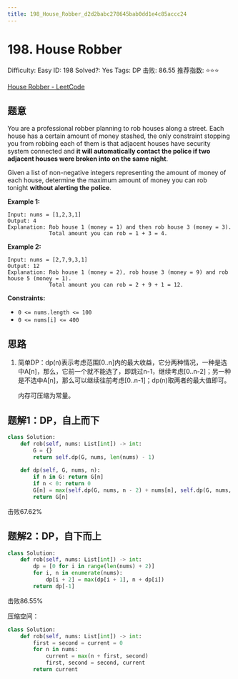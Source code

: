 ```yaml
---
title: 198_House_Robber_d2d2babc278645bab0dd1e4c85accc24
---
```


# 198. House Robber

Difficulty: Easy
ID: 198
Solved?: Yes
Tags: DP
击败: 86.55
推荐指数: ⭐⭐⭐

[House Robber - LeetCode](https://leetcode.com/problems/house-robber/)

## 题意

You are a professional robber planning to rob houses along a street. Each house has a certain amount of money stashed, the only constraint stopping you from robbing each of them is that adjacent houses have security system connected and **it will automatically contact the police if two adjacent houses were broken into on the same night**.

Given a list of non-negative integers representing the amount of money of each house, determine the maximum amount of money you can rob tonight **without alerting the police**.

**Example 1:**

```
Input: nums = [1,2,3,1]
Output: 4
Explanation: Rob house 1 (money = 1) and then rob house 3 (money = 3).
             Total amount you can rob = 1 + 3 = 4.

```

**Example 2:**

```
Input: nums = [2,7,9,3,1]
Output: 12
Explanation: Rob house 1 (money = 2), rob house 3 (money = 9) and rob house 5 (money = 1).
             Total amount you can rob = 2 + 9 + 1 = 12.

```

**Constraints:**

- `0 <= nums.length <= 100`
- `0 <= nums[i] <= 400`

## 思路

1. 简单DP：dp(n)表示考虑范围[0..n]内的最大收益，它分两种情况，一种是选中A[n]，那么，它前一个就不能选了，即跳过n-1，继续考虑[0..n-2]；另一种是不选中A[n]，那么可以继续往前考虑[0..n-1]；dp(n)取两者的最大值即可。
    
    内存可压缩为常量。
    

## 题解1：DP，自上而下

```python
class Solution:
    def rob(self, nums: List[int]) -> int:
        G = {}
        return self.dp(G, nums, len(nums) - 1)
    
    def dp(self, G, nums, n):
        if n in G: return G[n]
        if n < 0: return 0
        G[n] = max(self.dp(G, nums, n - 2) + nums[n], self.dp(G, nums, n - 1))
        return G[n]
```

击败67.62%

## 题解2：DP，自下而上

```python
class Solution:
    def rob(self, nums: List[int]) -> int:
        dp = [0 for i in range(len(nums) + 2)]
        for i, n in enumerate(nums):
            dp[i + 2] = max(dp[i + 1], n + dp[i])
        return dp[-1]
```

击败86.55%

压缩空间：

```python
class Solution:
    def rob(self, nums: List[int]) -> int:
        first = second = current = 0
        for n in nums:
            current = max(n + first, second)
            first, second = second, current
        return current
```